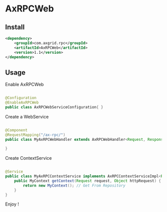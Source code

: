 AxRPCWeb
========

Install
-------

```xml
<dependency>
    <groupId>com.axgrid.rpc</groupId>
    <artifactId>AxRPCWeb</artifactId>
    <version>1.1</version>
</dependency>
```

Usage
-----

Enable AxRPCWeb

```java

@Configuration
@EnableAxRPCWeb
public class AxRPCWebServiceConfiguration{ }

```

Create a WebService

```java

@Component
@RequestMapping("/ax-rpc/")
public class MyAxRPCWebHandler extends AxRPCWebHandler<Request, Response, MyContext> { 
    
}
```


Create ContextService

```java

@Service
public class MyAxRPCContextService implements AxRPCContextServiceImpl<Request, MyContext> { 
    public MyContext getContext(Request request, Object httpRequest) {
        return new MyContext(); // Get From Repository
    }       
}
```


Enjoy !
